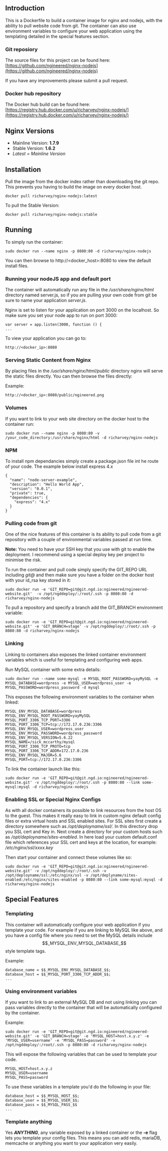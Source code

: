 ## Introduction
This is a Dockerfile to build a container image for nginx and nodejs, with the ability to pull website code from git. The container can also use environment variables to configure your web application using the templating detailed in the special features section.

### Git reposiory
The source files for this project can be found here: [https://github.com/ngineered/nginx-nodejs](https://github.com/ngineered/nginx-nodejs)

If you have any improvements please submit a pull request.

### Docker hub repository
The Docker hub build can be found here: [https://registry.hub.docker.com/u/richarvey/nginx-nodejs/](https://registry.hub.docker.com/u/richarvey/nginx-nodejs/)

## Nginx Versions
- Mainline Version: **1.7.9**
- Stable Version: **1.6.2**
- *Latest = Mainline Version*

## Installation
Pull the image from the docker index rather than downloading the git repo. This prevents you having to build the image on every docker host.

```
docker pull richarvey/nginx-nodejs:latest
```
To pull the Stable Version:

```
docker pull richarvey/nginx-nodejs:stable
```
## Running
To simply run the container:

```
sudo docker run --name nginx -p 8080:80 -d richarvey/nginx-nodejs
```
You can then browse to http://<docker_host>:8080 to view the default install files.
### Running your nodeJS app and default port
The container will automatically run any file in the */usr/share/nginx/html* directory named server.js, so if you are pulling your own code from git be sure to name your application *server.js*.

Nginx is set to listen for your application on port 3000 on the localhost. So make sure you set your node app to run on port 3000:

```
var server = app.listen(3000, function () {
...
```

To view your application you can go to:
```
http://<docker_ip>:8080
```
### Serving Static Content from Nginx
By placing files in the */usr/share/nginx/html/public* directory nginx will serve the static files directly. You can then browse the files directly:

Example:
```
http://<docker_ip>:8080/public/ngineered.png
```
### Volumes
If you want to link to your web site directory on the docker host to the container run:

```
sudo docker run --name nginx -p 8080:80 -v /your_code_directory:/usr/share/nginx/html -d richarvey/nginx-nodejs
```
### NPM
To install npm dependancies simply create a package.json file int he route of your code. The example below install express 4.x

```
{
  "name": "node-server-example",
  "description": "Hello World App",
  "version": "0.0.1",
  "private": true,
  "dependencies": {
    "express": "4.x"
  }
}
```
### Pulling code from git
One of the nice features of this container is its ability to pull code from a git repository with a couple of environmental variables passed at run time.

**Note:** You need to have your SSH key that you use with git to enable the deployment. I recommend using a special deploy key per project to minimise the risk.

To run the container and pull code simply specify the GIT_REPO URL including *git@* and then make sure you have a folder on the docker host with your id_rsa key stored in it:

```
sudo docker run -e 'GIT_REPO=git@git.ngd.io:ngineered/ngineered-website.git'  -v /opt/ngddeploy/:/root/.ssh -p 8080:80 -d richarvey/nginx-nodejs
```

To pull a repository and specify a branch add the GIT_BRANCH environment variable:

```
sudo docker run -e 'GIT_REPO=git@git.ngd.io:ngineered/ngineered-website.git' -e 'GIT_BRANCH=stage' -v /opt/ngddeploy/:/root/.ssh -p 8080:80 -d richarvey/nginx-nodejs
```
### Linking
Linking to containers also exposes the linked container environment variables which is useful for templating and configuring web apps.

Run MySQL container with some extra details:

```
sudo docker run --name some-mysql -e MYSQL_ROOT_PASSWORD=yayMySQL -e MYSQL_DATABASE=wordpress -e MYSQL_USER=wordpress_user -e MYSQL_PASSWORD=wordpress_password -d mysql
```

This exposes the following environment variables to the container when linked:

```
MYSQL_ENV_MYSQL_DATABASE=wordpress
MYSQL_ENV_MYSQL_ROOT_PASSWORD=yayMySQL
MYSQL_PORT_3306_TCP_PORT=3306
MYSQL_PORT_3306_TCP=tcp://172.17.0.236:3306
MYSQL_ENV_MYSQL_USER=wordpress_user
MYSQL_ENV_MYSQL_PASSWORD=wordpress_password
MYSQL_ENV_MYSQL_VERSION=5.6.22
MYSQL_NAME=/sick_mccarthy/mysql
MYSQL_PORT_3306_TCP_PROTO=tcp
MYSQL_PORT_3306_TCP_ADDR=172.17.0.236
MYSQL_ENV_MYSQL_MAJOR=5.6
MYSQL_PORT=tcp://172.17.0.236:3306

```

To link the container launch like this:

```
sudo docker run -e 'GIT_REPO=git@git.ngd.io:ngineered/ngineered-website.git' -v /opt/ngddeploy/:/root/.ssh -p 8080:80 --link some-mysql:mysql -d richarvey/nginx-nodejs
```
### Enabling SSL or Special Nginx Configs
As with all docker containers its possible to link resources from the host OS to the guest. This makes it really easy to link in custom nginx default config files or extra virtual hosts and SSL enabled sites. For SSL sites first create a directory somewhere such as */opt/deployname/ssl/*. In this directory drop you SSL cert and Key in. Next create a directory for your custom hosts such as  */opt/deployname/sites-enabled*. In here load your custom default.conf file which references your SSL cert and keys at the location, for example:  */etc/nginx/ssl/xxxx.key* 

Then start your container and connect these volumes like so:

```
sudo docker run -e 'GIT_REPO=git@git.ngd.io:ngineered/ngineered-website.git' -v /opt/ngddeploy/:/root/.ssh -v /opt/deployname/ssl:/etc/nginx/ssl -v /opt/deplyname/sites-enabled:/etc/nginx/sites-enabled -p 8080:80 --link some-mysql:mysql -d richarvey/nginx-nodejs
```

## Special Features

### Templating
This container will automatically configure your web application if you template your code. For example if you are linking to MySQL like above, and you have a config file where you need to set the MySQL details include $$_MYSQL_ENV_MYSQL_DATABASE_$$ style template tags. 

Example:

```
database_name = $$_MYSQL_ENV_MYSQL_DATABASE_$$;
database_host = $$_MYSQL_PORT_3306_TCP_ADDR_$$;
...
```

### Using environment variables
If you want to link to an external MySQL DB and not using linking you can pass variables directly to the container that will be automatically configured by the container.

Example:

```
sudo docker run -e 'GIT_REPO=git@git.ngd.io:ngineered/ngineered-website.git' -e 'GIT_BRANCH=stage' -e 'MYSQL_HOST=host.x.y.z' -e 'MYSQL_USER=username' -e 'MYSQL_PASS=password' -v /opt/ngddeploy/:/root/.ssh -p 8080:80 -d richarvey/nginx-nodejs
```

This will expose the following variables that can be used to template your code.

```
MYSQL_HOST=host.x.y.z
MYSQL_USER=username
MYSQL_PASS=password
```
To use these variables in a template you'd do the following in your file:

```
database_host = $$_MYSQL_HOST_$$;
database_user = $$_MYSQL_USER_$$;
database_pass = $$_MYSQL_PASS_$$
...
```
### Template anything
Yes ***ANYTHING***, any variable exposed by a linked container or the **-e** flag lets you template your config files. This means you can add redis, mariaDB, memcache or anything you want to your application very easily.
